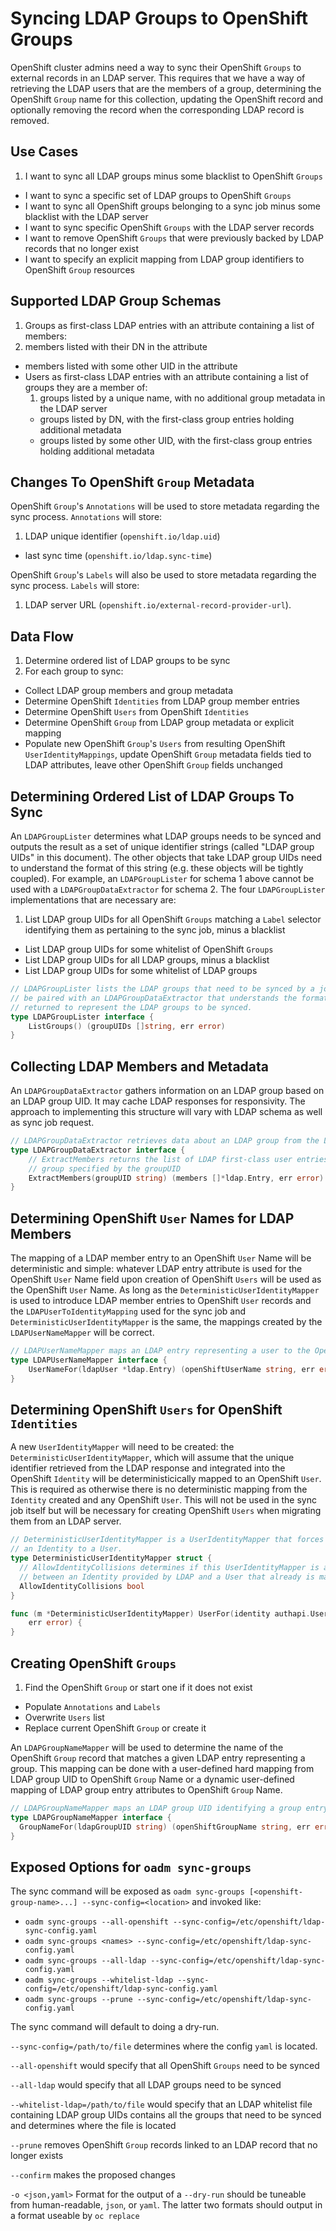 # Syncing LDAP Groups to OpenShift Groups

OpenShift cluster admins need a way to sync their OpenShift `Groups` to external records in an LDAP server. This requires that we have a way of retrieving the LDAP users that are the members of a group, determining the OpenShift `Group` name for this collection, updating the OpenShift record and optionally removing the record when the corresponding LDAP record is removed.

## Use Cases
1. I want to sync all LDAP groups minus some blacklist to OpenShift `Groups`
* I want to sync a specific set of LDAP groups to OpenShift `Groups`
* I want to sync all OpenShift groups belonging to a sync job minus some blacklist with the LDAP server
* I want to sync specific OpenShift `Groups` with the LDAP server records
* I want to remove OpenShift `Groups` that were previously backed by LDAP records that no longer exist
* I want to specify an explicit mapping from LDAP group identifiers to OpenShift `Group` resources

## Supported LDAP Group Schemas
1. Groups as first-class LDAP entries with an attribute containing a list of members:
  1. members listed with their DN in the attribute
  * members listed with some other UID in the attribute
* Users as first-class LDAP entries with an attribute containing a list of groups they are a member of:
  1. groups listed by a unique name, with no additional group metadata in the LDAP server
  * groups listed by DN, with the first-class group entries holding additional metadata
  * groups listed by some other UID, with the first-class group entries holding additional metadata

## Changes To OpenShift `Group` Metadata
OpenShift `Group`'s `Annotations` will be used to store metadata regarding the sync process. `Annotations` will store:

1. LDAP unique identifier (`openshift.io/ldap.uid`)
* last sync time (`openshift.io/ldap.sync-time`)

OpenShift `Group`'s `Labels` will also be used to store metadata regarding the sync process. `Labels` will store:

1. LDAP server URL (`openshift.io/external-record-provider-url`).

## Data Flow
1. Determine ordered list of LDAP groups to be sync
  1. For each group to sync:
  * Collect LDAP group members and group metadata
  * Determine OpenShift `Identities` from LDAP group member entries
  * Determine OpenShift `Users` from OpenShift `Identities`
  * Determine OpenShift `Group` from LDAP group metadata or explicit mapping
  * Populate new OpenShift `Group`'s `Users` from resulting OpenShift `UserIdentityMappings`, update OpenShift `Group` metadata fields tied to LDAP attributes, leave other OpenShift `Group` fields unchanged

##  Determining Ordered List of LDAP Groups To Sync
An `LDAPGroupLister` determines what LDAP groups needs to be synced and outputs the result as a set of unique identifier strings (called "LDAP group UIDs" in this document). The other objects that take LDAP group UIDs need to understand the format of this string (e.g. these objects will be tightly coupled). For example, an `LDAPGroupLister` for schema 1 above cannot be used with a `LDAPGroupDataExtractor` for schema 2. The four `LDAPGroupLister` implementations that are necessary are:

1. List LDAP group UIDs for all OpenShift `Groups` matching a `Label` selector identifying them as pertaining to the sync job, minus a blacklist
* List LDAP group UIDs for some whitelist of OpenShift `Groups`
* List LDAP group UIDs for all LDAP groups, minus a blacklist
* List LDAP group UIDs for some whitelist of LDAP groups

```go
// LDAPGroupLister lists the LDAP groups that need to be synced by a job. The LDAPGroupLister needs to
// be paired with an LDAPGroupDataExtractor that understands the format of the unique identifiers
// returned to represent the LDAP groups to be synced.
type LDAPGroupLister interface {
	ListGroups() (groupUIDs []string, err error)
}
```

## Collecting LDAP Members and Metadata
An `LDAPGroupDataExtractor` gathers information on an LDAP group based on an LDAP group UID. It may cache LDAP responses for responsivity. The approach to implementing this structure will vary with LDAP schema as well as sync job request.

```go
// LDAPGroupDataExtractor retrieves data about an LDAP group from the LDAP server.
type LDAPGroupDataExtractor interface {
	// ExtractMembers returns the list of LDAP first-class user entries that are members of the LDAP
	// group specified by the groupUID
	ExtractMembers(groupUID string) (members []*ldap.Entry, err error)
}
```

## Determining OpenShift `User` Names for LDAP Members
The mapping of a LDAP member entry to an OpenShift `User` Name will be deterministic and simple: whatever LDAP entry attribute is used for the OpenShift `User` Name field upon creation of OpenShift `Users` will be used as the OpenShift `User` Name. As long as the `DeterministicUserIdentityMapper` is used to introduce LDAP member entries to OpenShift `User` records and the `LDAPUserToIdentityMapping` used for the sync job and `DeterministicUserIdentityMapper` is the same, the mappings created by the `LDAPUserNameMapper` will be correct.

```go
// LDAPUserNameMapper maps an LDAP entry representing a user to the OpenShift User Name corresponding to it
type LDAPUserNameMapper interface {
	UserNameFor(ldapUser *ldap.Entry) (openShiftUserName string, err error)
}
```

## Determining OpenShift `Users` for OpenShift `Identities`
A new `UserIdentityMapper` will need to be created: the `DeterministicUserIdentityMapper`, which will assume that the unique identifier retrieved from the LDAP response and integrated into the OpenShift `Identity` will be deterministicically mapped to an OpenShift `User`. This is required as otherwise there is no deterministic mapping from the `Identity` created and any OpenShift `User`. This will not be used in the sync job itself but will be necessary for creating OpenShift `Users` when migrating them from an LDAP server.

```go
// DeterministicUserIdentityMapper is a UserIdentityMapper that forces a deterministic mapping from
// an Identity to a User.
type DeterministicUserIdentityMapper struct {
  // AllowIdentityCollisions determines if this UserIdentityMapper is allowed to make a mapping
  // between an Identity provided by LDAP and a User that already is mapped to another Identity.
  AllowIdentityCollisions bool
}

func (m *DeterministicUserIdentityMapper) UserFor(identity authapi.UserIdentityInfo) (user user.Info,
	err error) {
}
```

## Creating OpenShift `Groups`
1. Find the OpenShift `Group` or start one if it does not exist
* Populate `Annotations` and `Labels`
* Overwrite `Users` list
* Replace current OpenShift `Group` or create it

An `LDAPGroupNameMapper` will be used to determine the name of the OpenShift `Group` record that matches a given LDAP entry representing a group. This mapping can be done with a user-defined hard mapping from LDAP group UID to OpenShift `Group` Name or a dynamic user-defined mapping of LDAP group entry attributes to OpenShift `Group` Name.

```go
// LDAPGroupNameMapper maps an LDAP group UID identifying a group entry to the OpenShift Group name for it
type LDAPGroupNameMapper interface {
  GroupNameFor(ldapGroupUID string) (openShiftGroupName string, err error)
}
```

## Exposed Options for `oadm sync-groups`
The sync command will be exposed as `oadm sync-groups [<openshift-group-name>...] --sync-config=<location>` and invoked like:
* `oadm sync-groups --all-openshift --sync-config=/etc/openshift/ldap-sync-config.yaml`
* `oadm sync-groups <names> --sync-config=/etc/openshift/ldap-sync-config.yaml`
* `oadm sync-groups --all-ldap --sync-config=/etc/openshift/ldap-sync-config.yaml`
* `oadm sync-groups --whitelist-ldap --sync-config=/etc/openshift/ldap-sync-config.yaml`
* `oadm sync-groups --prune --sync-config=/etc/openshift/ldap-sync-config.yaml`

The sync command will default to doing a dry-run.

`--sync-config=/path/to/file` determines where the config `yaml` is located.

`--all-openshift` would specify that all OpenShift `Groups` need to be synced

`--all-ldap` would specify that all LDAP groups need to be synced

`--whitelist-ldap=/path/to/file` would specify that an LDAP whitelist file containing LDAP group UIDs contains all the groups that need to be synced and determines where the file is located

`--prune` removes OpenShift `Group` records linked to an LDAP record that no longer exists

`--confirm` makes the proposed changes

`-o <json,yaml>` Format for the output of a `--dry-run` should be tuneable from human-readable, `json`, or `yaml`. The latter two formats should output in a format useable by `oc replace`
